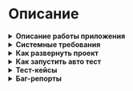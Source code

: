# Описание
<details>
	<summary><b>Описание работы приложения</b></summary>
	- В админке в центральном меню покупатели выбираем отдел</br>
	- На странице будет добавление, редактирование отделов</br>
	- Есть массовые действия</br>
	- При создании отдела есть обязательное поле</br>
	- Дату нельзя менять</br>
	- Руководителя можно выбрать только 1</br>
	- Выбор нескольких сотрудников</br>
	- На витрине кнопка отделы переводит на страницу с отделами</br>
	- Есть изображение отдела, имя руководителя, название(все является ссылками на деталку) и пагинация</br>
	- В деталке отдела есть изображение, описание, пользователи, сортировка и пагинация</br>
</details>
<details>
	<summary><b>Системные требования</b></summary>
    - ОС  Ubuntu 21.10
    - Версия php 7.1
    - mariadb
    - cs-cart 4.14.1
</details>

<details>
	<summary><b>Как развернуть проект</b></summary>
    - Скачать магазин из ветки разработки
    - Прописать свои настройки в config.local.php (Database connection options: </br>
    	$config['db_host'] = 'localhost';</br>
	$config['db_name'] = 'cs_cartul';</br>
	$config['db_user'] = 'vladimir';</br>
	$config['db_password'] = '3vglzly';</br>
	$config['database_backend'] = 'mysqli';</br>
	Database tables prefix:</br>
	$config['table_prefix'] = 'cscart_';)</br>
    - Почта admin@example.com пароль admin
    - Сохранить магазин в папке локального сервера<br>
    - в папке var/backups лежит backup базы данных, ее нужно импортировать в свою чистую базу cs-cart<br>
    - в паке var/database лежат sql с изменениями cs_cartul.sql ффайл со всей структурой и 4 только с добавленными изменениями
    - в папке images/department картинки логотипов<br>
    - в папке app/controllers/backend/departments.php(файл с контроллером)<br>
	 который подключает шаблоны<br>
	в папке design/backend/templates/views/departments/ manage_departaments(шаблон со списком
	отделов)и update_department(шаблон с добавлением и редактированием отдела)<br>
    -  design/backend/templates/views/departments/components/departments_search_form.tpl поиск сайтбар	
    - в папке app/schemas/menu/menu.php добавлена вкладка отделы в центральное <br>
	меню покупатели<br>
    - design/themes/responsive/templates/views/departments лежат шаблоны витрины </br>
    - app/controllers/frontend/departments.php лежит контроллер витрины </br>
    - app/functions/fn.departments.php функции для контроллеров </br>
    - app/schemas/context_menu/departments.php  меню для массового редактирования </br>
    - init.php подключение функции </br>
</details>
<details>
	<summary><b>Как запустить авто тест</b></summary>
	- в папке var/tools/autotests/ установлен Codeception с тестами</br>
	- var/tools/autotests/tests/acceptance/FirstCest.php сам тест </br>
	- var/tools/autotests/tests/acceptance.suite.yml тут нужно прописать свой адрес магазина</br>
	- в консоли зайти в папку var/tools/autotests/ и запустить команду php vendor/bin/codecept run --steps</br>
</details>
<details>
	<summary><b>Тест-кейсы</b></summary>
	Тесты:</br>
***
    Тест 1
    Предусловие:
    1. Есть тестовый магазин с установленной модификацией
    2. Тестовый пользователь администратор, есть логин и пароль

    1. Заходим на страницу администратора
    2. Ввести  логин и пароль
    3. В центральном меню выбрать "покупатели"
    4. В открывшемся меню выбрать "отделы"
    5. Нажать на кнопку "Добавить отдел(+)"
    6. Открывается страница создания
    7. Ввести  название отдела
    8. Ввести описание отдела
    9. Выбрать статус
    10. Нажать на кнопку "добавить пользователя"
    11. Выбрать пользователя
    12. Нажать "выбрать"
    13. Нажать на кнопку "добавить сотрудников"
    14. Выбрать пользователей
    15. Нажать "добавить пользователей и закрыть"
    16. Нажать на кнопку "создать"
    17. Проверить создание отдела

    Ожидаемый результат: Отдел создан и отображается в списке отделов.
***
    Тест 2
    Предусловие:
    1. Есть тестовый магазин с установленной модификацией
    2. Тестовый пользователь администратор, есть логин и пароль

    1. Зайти на страницу администратора
    2. Ввести логин и пароль
    3. В центральном меню выбрать "покупатели"
    4. В открывшемся меню выбрать "отделы"
    5. Выбрать отдел
    6. Нажать на шестиренку
    7. Нажать"удалить"
    8. Проверить удаление отдела

    Ожидаемый результат: Отдел удален и не отображается в списке отделов.
***
    Тест 3
    Предусловие:
    1. Есть тестовый магазин с установленной модификацией

    1. Зайти на страницу товаров
    2. В меню на ветрине нажать "Отделы"
    3. Проверить, что тестовые отделы доступны на странице
    4. Нажать на название отдела
    5. Проверить, что страница тестовых отделов доступна и открывается без ошибок
    6. Проверить, ято добавленные пользователи отображаются на странице отделов

    Ожидаемый результат: Добавленные пользователи отображаются на странице отделов. Страница отделов
    открывается без ошибок
***
</details>

<details>
	 <summary><b>Баг-репорты</b></summary>
	Баги:
	
    Баг отображения:
    Шаги воспроизведения:
    1. Заходим в административную часть магазина
    2. Заходим в отделы
    3. Заходим на создание отдела
    4. Добавляем руководителя
    5. Нажимаем на "добавить сотрудников"
    6. Выбираем сотрудников
    7. Нажимаем "выбрать и закрыть"
    
    Фактический результат: пользователи появились, а email не отображается
    Ожидаемый результат: пользователи появились отображаются имя и email
	
***

    Баг верстки:
    Шаги воспроизведения:
    1. Заходим в административную часть магазина
    2. Заходим в отделы
    3. Нажимаем на "имя"
    
    Фактический результат: не произошла сортировка
    Ожидаемый результат: отделы отсортировались
	
***

    Баг в бэкенде:
    Шаги воспроизведения:
    1. Заходим в административную часть
    2. Создаем отдел не прикрепляя пользователей
    3. Создаем другой отдел с руководителем и пользователями
    4. Заходим на витрину
    5. Заходим в отделы
    6. Нажимаем на созданный отел без пользователей
    
    Фактический результат: у отдела отображаются все пользователи добавленные в другие отделы
    Ожидаемый результат: пользователей нет
	
***
</details>